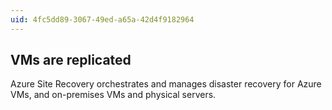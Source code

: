 ```yaml
---
uid: 4fc5dd89-3067-49ed-a65a-42d4f9182964
---
```

## VMs are replicated

<div class="alert is-warning"><p></p></div>

Azure Site Recovery orchestrates and manages disaster recovery for Azure VMs, and on-premises VMs and physical servers.